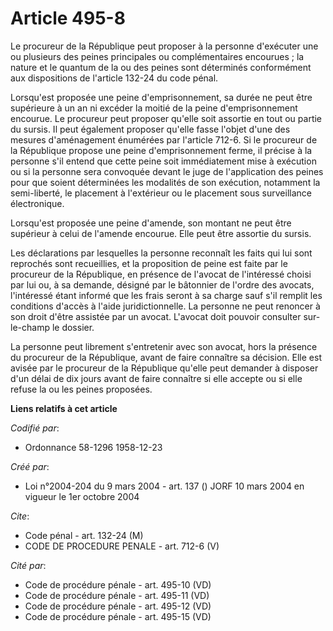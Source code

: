 # Article 495-8

Le procureur de la République peut proposer à la personne d'exécuter une ou plusieurs des peines principales ou
complémentaires encourues ; la nature et le quantum de la ou des peines sont déterminés conformément aux dispositions de
l'article 132-24 du code pénal.

Lorsqu'est proposée une peine d'emprisonnement, sa durée ne peut être supérieure à un an ni excéder la moitié de la peine
d'emprisonnement encourue. Le procureur peut proposer qu'elle soit assortie en tout ou partie du sursis. Il peut également
proposer qu'elle fasse l'objet d'une des mesures d'aménagement énumérées par l'article 712-6. Si le procureur de la
République propose une peine d'emprisonnement ferme, il précise à la personne s'il entend que cette peine soit immédiatement
mise à exécution ou si la personne sera convoquée devant le juge de l'application des peines pour que soient déterminées les
modalités de son exécution, notamment la semi-liberté, le placement à l'extérieur ou le placement sous surveillance
électronique.

Lorsqu'est proposée une peine d'amende, son montant ne peut être supérieur à celui de l'amende encourue. Elle peut être
assortie du sursis.

Les déclarations par lesquelles la personne reconnaît les faits qui lui sont reprochés sont recueillies, et la proposition de
peine est faite par le procureur de la République, en présence de l'avocat de l'intéressé choisi par lui ou, à sa demande,
désigné par le bâtonnier de l'ordre des avocats, l'intéressé étant informé que les frais seront à sa charge sauf s'il remplit
les conditions d'accès à l'aide juridictionnelle. La personne ne peut renoncer à son droit d'être assistée par un avocat.
L'avocat doit pouvoir consulter sur-le-champ le dossier.

La personne peut librement s'entretenir avec son avocat, hors la présence du procureur de la République, avant de faire
connaître sa décision. Elle est avisée par le procureur de la République qu'elle peut demander à disposer d'un délai de dix
jours avant de faire connaître si elle accepte ou si elle refuse la ou les peines proposées.

**Liens relatifs à cet article**

_Codifié par_:

  - Ordonnance 58-1296 1958-12-23

_Créé par_:

  - Loi n°2004-204 du 9 mars 2004 - art. 137 () JORF 10 mars 2004 en vigueur le 1er octobre 2004

_Cite_:

  - Code pénal - art. 132-24 (M)
  - CODE DE PROCEDURE PENALE - art. 712-6 (V)

_Cité par_:

  - Code de procédure pénale - art. 495-10 (VD)
  - Code de procédure pénale - art. 495-11 (VD)
  - Code de procédure pénale - art. 495-12 (VD)
  - Code de procédure pénale - art. 495-15 (VD)

